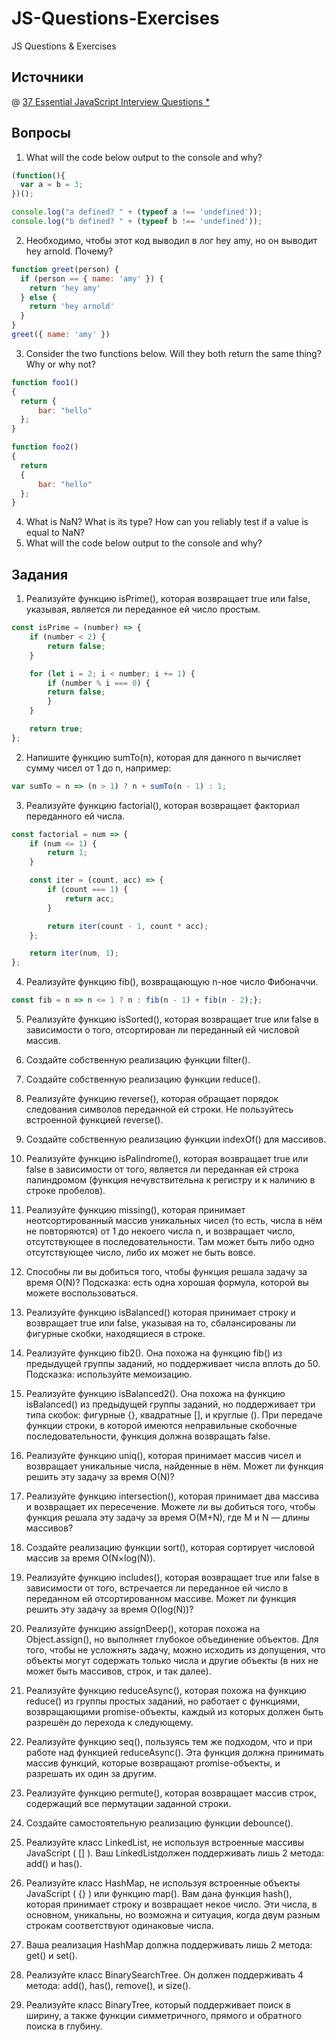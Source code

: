 # JS-Questions-Exercises
JS Questions &amp; Exercises

## Источники
@ [37 Essential JavaScript Interview Questions *](https://www.toptal.com/javascript/interview-questions)

## Вопросы

1. What will the code below output to the console and why?
```javascript
(function(){
  var a = b = 3;
})();

console.log("a defined? " + (typeof a !== 'undefined'));
console.log("b defined? " + (typeof b !== 'undefined'));
```
2. Необходимо, чтобы этот код выводил в лог hey amy, но он выводит hey arnold. Почему?
```javascript
function greet(person) {
  if (person == { name: 'amy' }) {
    return 'hey amy'
  } else {
    return 'hey arnold'
  }
}
greet({ name: 'amy' })
```
3. Consider the two functions below. Will they both return the same thing? Why or why not?
```javascript
function foo1()
{
  return {
      bar: "hello"
  };
}

function foo2()
{
  return
  {
      bar: "hello"
  };
}
```
4. What is NaN? What is its type? How can you reliably test if a value is equal to NaN?
5. What will the code below output to the console and why?
## Задания
1. Реализуйте функцию isPrime(), которая возвращает true или false, указывая, является ли переданное ей число простым.
```javascript
const isPrime = (number) => {
    if (number < 2) {
        return false;
    }

    for (let i = 2; i < number; i += 1) {
        if (number % i === 0) {
        return false;
        }
    }

    return true;
};
```
2. Напишите функцию sumTo(n), которая для данного n вычисляет сумму чисел от 1 до n, например:
```javascript
var sumTo = n => (n > 1) ? n + sumTo(n - 1) : 1;  
```
3. Реализуйте функцию factorial(), которая возвращает факториал переданного ей числа.
```javascript
const factorial = num => {
    if (num <= 1) {
        return 1;
    }

    const iter = (count, acc) => {
        if (count === 1) {
            return acc;
        }

        return iter(count - 1, count * acc);
    };

    return iter(num, 1);
};
```
4. Реализуйте функцию fib(), возвращающую n-ное число Фибоначчи.
```javascript
const fib = n => n <= 1 ? n : fib(n - 1) + fib(n - 2);};
```
5. Реализуйте функцию isSorted(), которая возвращает true или false в зависимости о того, отсортирован ли переданный ей числовой массив.
6. Создайте собственную реализацию функции filter().
7. Создайте собственную реализацию функции reduce().
8. Реализуйте функцию reverse(), которая обращает порядок следования символов переданной ей строки. Не пользуйтесь встроенной функцией reverse().
10. Создайте собственную реализацию функции indexOf() для массивов.
11. Реализуйте функцию isPalindrome(), которая возвращает true или false в зависимости от того, является ли переданная ей строка палиндромом (функция нечувствительна к регистру и к наличию в строке пробелов).
12. Реализуйте функцию missing(), которая принимает неотсортированный массив уникальных чисел (то есть, числа в нём не повторяются) от 1 до некоего числа n, и возвращает число, отсутствующее в последовательности. Там может быть либо одно отсутствующее число, либо их может не быть вовсе.
13. Способны ли вы добиться того, чтобы функция решала задачу за время O(N)? Подсказка: есть одна хорошая формула, которой вы можете воспользоваться.
14. Реализуйте функцию isBalanced() которая принимает строку и возвращает true или false, указывая на то, сбалансированы ли фигурные скобки, находящиеся в строке.
15. Реализуйте функцию fib2(). Она похожа на функцию fib() из предыдущей группы заданий, но поддерживает числа вплоть до 50. Подсказка: используйте мемоизацию.
16. Реализуйте функцию isBalanced2(). Она похожа на функцию isBalanced() из предыдущей группы заданий, но поддерживает три типа скобок: фигурные {}, квадратные [], и круглые (). При передаче функции строки, в которой имеются неправильные скобочные последовательности, функция должна возвращать false.
17. Реализуйте функцию uniq(), которая принимает массив чисел и возвращает уникальные числа, найденные в нём. Может ли функция решить эту задачу за время O(N)?
18. Реализуйте функцию intersection(), которая принимает два массива и возвращает их пересечение. Можете ли вы добиться того, чтобы функция решала эту задачу за время O(M+N), где M и N — длины массивов?
19. Создайте реализацию функции sort(), которая сортирует числовой массив за время O(N×log(N)).
20. Реализуйте функцию includes(), которая возвращает true или false в зависимости от того, встречается ли переданное ей число в переданном ей отсортированном массиве. Может ли функция решить эту задачу за время O(log(N))?
21. Реализуйте функцию assignDeep(), которая похожа на Object.assign(), но выполняет глубокое объединение объектов. Для того, чтобы не усложнять задачу, можно исходить из допущения, что объекты могут содержать только числа и другие объекты (в них не может быть массивов, строк, и так далее).
22. Реализуйте функцию reduceAsync(), которая похожа на функцию reduce() из группы простых заданий, но работает с функциями, возвращающими promise-объекты, каждый из которых должен быть разрешён до перехода к следующему.

23. Реализуйте функцию seq(), пользуясь тем же подходом, что и при работе над функцией reduceAsync(). Эта функция должна принимать массив функций, которые возвращают promise-объекты, и разрешать их один за другим.

24. Реализуйте функцию permute(), которая возвращает массив строк, содержащий все пермутации заданной строки.
25. Создайте самостоятельную реализацию функции debounce().
26. Реализуйте класс LinkedList, не используя встроенные массивы JavaScript ( [] ). Ваш LinkedListдолжен поддерживать лишь 2 метода: add() и has().
27. Реализуйте класс HashMap, не используя встроенные объекты JavaScript ( {} ) или функцию map(). Вам дана функция hash(), которая принимает строку и возвращает некое число. Эти числа, в основном, уникальны, но возможна и ситуация, когда двум разным строкам соответствуют одинаковые числа.
28. Ваша реализация HashMap должна поддерживать лишь 2 метода: get() и set().
29. Реализуйте класс BinarySearchTree. Он должен поддерживать 4 метода: add(), has(), remove(), и size().
30. Реализуйте класс BinaryTree, который поддерживает поиск в ширину, а также функции симметричного, прямого и обратного поиска в глубину.
